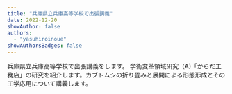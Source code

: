 ```yaml
---
title: "兵庫県立兵庫高等学校で出張講義"
date: 2022-12-20
showAuthor: false
authors:
  - "yasuhiroinoue"
showAuthorsBadges: false
---
```


兵庫県立兵庫高等学校で出張講義をします。
学術変革領域研究（A)「からだ工務店」の研究を紹介します。カブトムシの折り畳みと展開による形態形成とその工学応用について講義します。

